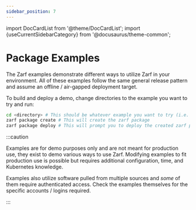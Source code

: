 ```yaml
---
sidebar_position: 7
---
```


import DocCardList from '@theme/DocCardList';
import {useCurrentSidebarCategory} from '@docusaurus/theme-common';

# Package Examples

The Zarf examples demonstrate different ways to utilize Zarf in your environment.  All of these examples follow the same general release pattern and assume an offline / air-gapped deployment target.

To build and deploy a demo, change directories to the example you want to try and run:

```bash
cd <directory> # This should be whatever example you want to try (i.e. game)
zarf package create # This will create the zarf package
zarf package deploy # This will prompt you to deploy the created zarf package
```

:::caution

Examples are for demo purposes only and are not meant for production use, they exist to demo various ways to use Zarf. Modifying examples to fit production use is possible but requires additional configuration, time, and Kubernetes knowledge.

Examples also utilize software pulled from multiple sources and _some_ of them require authenticated access. Check the examples themselves for the specific accounts / logins required.

:::

<DocCardList items={useCurrentSidebarCategory().items.slice(1)}/>
